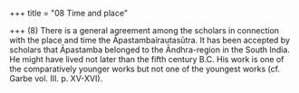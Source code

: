 +++
title = "08 Time and place"

+++
(8) There is a general agreement among the scholars in connection with the place and time the Āpastambaírautasūtra. It has been accepted by scholars that Āpastamba belonged to the Āndhra-region in the South India. He might have lived not later than the fifth century B.C. His work is one of the comparatively younger works but not one of the youngest works (cf. Garbe vol. III. p. XV-XVI).
